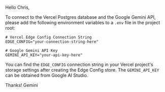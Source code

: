 Hello Chris,

To connect to the Vercel Postgres database and the Google Gemini API, please add the following environment variables to a `.env` file in the project root:

```
# Vercel Edge Config Connection String
EDGE_CONFIG="your-connection-string-here"

# Google Gemini API Key
GEMINI_API_KEY="your-api-key-here"
```

You can find the `EDGE_CONFIG` connection string in your Vercel project's storage settings after creating the Edge Config store. The `GEMINI_API_KEY` can be obtained from Google AI Studio.

Thanks!
Gemini
